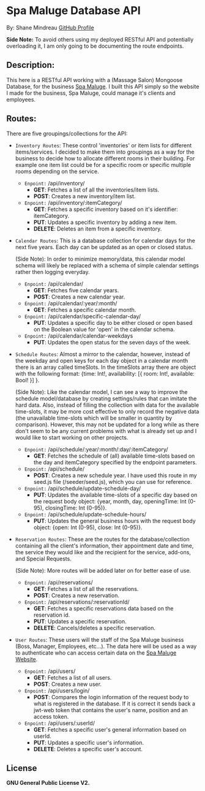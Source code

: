 # Spa Maluge Database API
By: Shane Mindreau [GitHub Profile](https://github.com/smindre1)

**Side Note:** To avoid others using my deployed RESTful API and potentially overloading it, I am only going to be documenting the route endpoints.

## Description:
This here is a RESTful API working with a (Massage Salon) Mongoose Database, for the business [Spa Maluge](https://spamaluge.com/). I built this API simply so the website I made for the business, Spa Maluge, could manage it's clients and employees.

## Routes:
There are five groupings/collections for the API:
- `Inventory Routes`:
    These control 'inventories' or item lists for different items/services. I decided to make them into groupings as a way for the business to decide how to allocate different rooms in their building. For example one item list could be for a specific room or specific multiple rooms depending on the service.
    - `Enpoint:` /api/inventory/
        - **GET**: Fetches a list of all the inventories/item lists.
        - **POST**: Creates a new inventory/item list.
    - `Enpoint:` /api/inventory/:itemCategory/
        - **GET**: Fetches a specific inventory based on it's identifier: itemCategory.
        - **PUT**: Updates a specific inventory by adding a new item.
        - **DELETE**: Deletes an item from a specific inventory.

- `Calendar Routes`:
    This is a database collection for calendar days for the next five years. Each day can be updated as an open or closed status.
    
    (Side Note): In order to minimize memory/data, this calendar model schema will likely be replaced with a schema of simple calendar settings rather then logging everyday.

    - `Enpoint:` /api/calendar/
        - **GET**: Fetches five calendar years.
        - **POST**: Creates a new calendar year.
    - `Enpoint:` /api/calendar/:year/:month/
        - **GET**: Fetches a specific calendar month.
    - `Enpoint:` /api/calendar/specific-calendar-day/
        - **PUT**: Updates a specific day to be either closed or open based on the Boolean value for 'open' in the calendar schema.
    - `Enpoint:` /api/calendar/calendar-weekdays
        - **PUT**: Updates the open status for the seven days of the week.

- `Schedule Routes`:
    Almost a mirror to the calendar, however, instead of the weekday and open keys for each day object in a calendar month there is an array called timeSlots. In the timeSlots array there are object with the following format: {time: Int!, availability: [{ room: Int!, available: Bool! }] }.

    (Side Note): Like the calendar model, I can see a way to improve the schedule model/database by creating settings/rules that can imitate the hard data. Also, instead of filling the collection with data for the available time-slots, it may be more cost effective to only record the negative data (the unavailable time-slots which will be smaller in quantity by comparison). However, this may not be updated for a long while as there don't seem to be any current problems with what is already set up and I would like to start working on other projects.

    - `Enpoint:` /api/schedule/:year/:month/:day/:itemCategory/
        - **GET**: Fetches the schedule of (all) available time-slots based on the day and itemCategory specified by the endpoint parameters.
    - `Enpoint:` /api/schedule/
        - **POST**: Creates a new schedule year. I have used this route in my seed.js file (/seeder/seed.js), which you can use for reference.
    - `Enpoint:` /api/schedule/update-schedule-day/
        - **PUT**: Updates the available time-slots of a specific day based on the request body object: {year, month, day, openingTime: Int (0-95), closingTime: Int (0-95)}.
    - `Enpoint:` /api/schedule/update-schedule-hours/
        - **PUT**: Updates the general business hours with the request body object: {open: Int (0-95), close: Int (0-95)}.

- `Reservation Routes`:
    These are the routes for the database/collection containing all the client's information, their appointment date and time, the service they would like and the recipient for the service, add-ons, and Special Requests.

    (Side Note): More routes will be added later on for better ease of use.

    - `Enpoint:` /api/reservations/
        - **GET**: Fetches a list of all the reservations.
        - **POST**: Creates a new reservation.
    - `Enpoint:` /api/reservations/:reservationId/
        - **GET**: Fetches a specific reservations data based on the reservation id.
        - **PUT**: Updates a specific reservation.
        - **DELETE**: Cancels/deletes a specific reservation.

- `User Routes`:
    These users will the staff of the Spa Maluge business (Boss, Manager, Employees, etc...). The data here will be used as a way to authenticate who can access certain data on the [Spa Maluge Website](https://spamaluge.com/).

    - `Enpoint:` /api/users/
        - **GET**: Fetches a list of all users.
        - **POST**: Creates a new user.
    - `Enpoint:` /api/users/login/
        - **POST**: Compares the login information of the request body to what is registered in the database. If it is correct it sends back a jwt-web token that contains the user's name, position and an access token.
    - `Enpoint:` /api/users/:userId/
        - **GET**: Fetches a specific user's general information based on userId.
        - **PUT**: Updates a specific user's information.
        - **DELETE**: Deletes a specific user's account.

## License

**GNU General Public License V2.**

<!-- 
Things to update
* utils/auth secret variable to .env variable to make it more secure and match it on client site.
* Fix user route response so it does not send all data back.
* Add stripe payment method server routes.

README.md sections to add:
*Features such as auth and a seeder file.
*Installation such as seeding database from local machine and updating config and server.js cors' origin .env variable.
-->